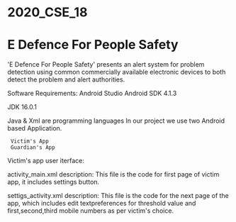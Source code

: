 # 2020_CSE_18
# E Defence For People Safety
'E Defence For People Safety' presents an alert system for problem detection using common commercially available electronic devices to both detect the problem and alert authorities.

Software Requirements:
Android Studio                                                                                                                                                               Android SDK 4.1.3 

JDK 16.0.1

Java & Xml are programming languages
 In our project we use two Android based Application.
     
     Victim's App
     Guardian's App
 
 Victim's app user iterface:
 
 activity_main.xml description:
 This file is the code for first page of victim app, it includes settings button. 
 
 settigs_activity.xml description:
 This file is the code for the next page of the app, which includes edit textpreferences for threshold value and first,second,third mobile numbers as per victim's choice.
